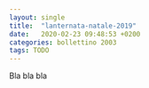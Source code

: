 ```yaml
---
layout: single
title:  "lanternata-natale-2019"
date:   2020-02-23 09:48:53 +0200
categories: bollettino 2003
tags: TODO
---
```


Bla bla bla

